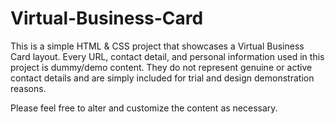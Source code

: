 # Virtual-Business-Card
This is a simple HTML &amp; CSS project that showcases a Virtual Business Card layout.
Every URL, contact detail, and personal information used in this project is dummy/demo content. They do not represent genuine or active contact details and are simply included for trial and design demonstration reasons.

Please feel free to alter and customize the content as necessary.
